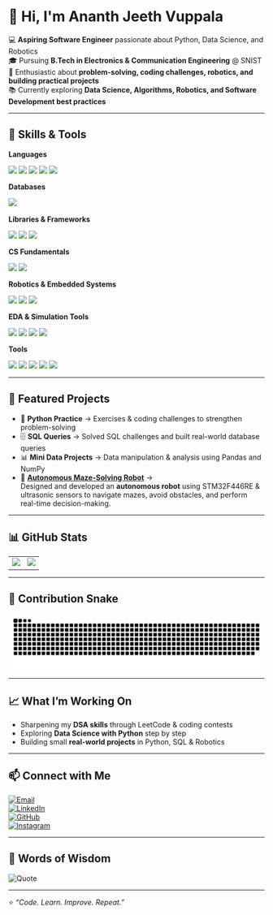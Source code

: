 # 👋 Hi, I'm Ananth Jeeth Vuppala  

💻 **Aspiring Software Engineer** passionate about Python, Data Science, and Robotics  
🎓 Pursuing **B.Tech in Electronics & Communication Engineering** @ SNIST  
🚀 Enthusiastic about **problem-solving, coding challenges, robotics, and building practical projects**  
📚 Currently exploring **Data Science, Algorithms, Robotics, and Software Development best practices**  

---

## 🔧 Skills & Tools  

**Languages**  
<p>
  <img src="https://img.shields.io/badge/Python-3776AB?style=for-the-badge&logo=python&logoColor=white"/>
  <img src="https://img.shields.io/badge/SQL-003B57?style=for-the-badge&logo=database&logoColor=white"/>
  <img src="https://img.shields.io/badge/C-A8B9CC?style=for-the-badge&logo=c&logoColor=black"/>
  <img src="https://img.shields.io/badge/Embedded%20C-008000?style=for-the-badge&logo=c&logoColor=white"/>
  <img src="https://img.shields.io/badge/MicroPython-2B2728?style=for-the-badge&logo=micropython&logoColor=white"/>
</p>

**Databases**  
<p>
  <img src="https://img.shields.io/badge/MySQL-005C84?style=for-the-badge&logo=mysql&logoColor=white"/>
</p>

**Libraries & Frameworks**  
<p>
  <img src="https://img.shields.io/badge/NumPy-013243?style=for-the-badge&logo=numpy&logoColor=white"/>
  <img src="https://img.shields.io/badge/Pandas-150458?style=for-the-badge&logo=pandas&logoColor=white"/>
  <img src="https://img.shields.io/badge/Matplotlib-003B57?style=for-the-badge&logo=plotly&logoColor=white"/>
</p>

**CS Fundamentals**  
<p>
  <img src="https://img.shields.io/badge/Data%20Structures%20%26%20Algorithms-02569B?style=for-the-badge&logo=dependabot&logoColor=white"/>
  <img src="https://img.shields.io/badge/Object%20Oriented%20Programming-FF6F00?style=for-the-badge&logo=googletagmanager&logoColor=white"/>
</p>

**Robotics & Embedded Systems**  
<p>
  <img src="https://img.shields.io/badge/Arduino-00979D?style=for-the-badge&logo=arduino&logoColor=white"/>
  <img src="https://img.shields.io/badge/Raspberry%20Pi-A22846?style=for-the-badge&logo=raspberrypi&logoColor=white"/>
  <img src="https://img.shields.io/badge/STM32-03234B?style=for-the-badge&logo=stmicroelectronics&logoColor=white"/>
</p>

**EDA & Simulation Tools**  
<p>
  <img src="https://img.shields.io/badge/Xilinx%20Vivado-B70000?style=for-the-badge&logo=xilinx&logoColor=white"/>
  <img src="https://img.shields.io/badge/Cadence%20Virtuoso-CA1F26?style=for-the-badge&logo=cadence&logoColor=white"/>
  <img src="https://img.shields.io/badge/Proteus-1B72BE?style=for-the-badge&logo=proteus&logoColor=white"/>
  <img src="https://img.shields.io/badge/STM32CubeIDE-0A8ED9?style=for-the-badge&logo=stmicroelectronics&logoColor=white"/>
</p>

**Tools**  
<p>
  <img src="https://img.shields.io/badge/Git-F05032?style=for-the-badge&logo=git&logoColor=white"/>
  <img src="https://img.shields.io/badge/VS%20Code-007ACC?style=for-the-badge&logo=visualstudiocode&logoColor=white"/>
  <img src="https://img.shields.io/badge/Jupyter-F37626?style=for-the-badge&logo=jupyter&logoColor=white"/>
  <img src="https://img.shields.io/badge/Adobe%20Photoshop-31A8FF?style=for-the-badge&logo=adobephotoshop&logoColor=white"/>
  <img src="https://img.shields.io/badge/Adobe%20Illustrator-FF9A00?style=for-the-badge&logo=adobeillustrator&logoColor=white"/>
</p>     

---

## 📌 Featured Projects  
- 🐍 **Python Practice** → Exercises & coding challenges to strengthen problem-solving  
- 🗄️ **SQL Queries** → Solved SQL challenges and built real-world database queries  
- 📊 **Mini Data Projects** → Data manipulation & analysis using Pandas and NumPy  
- 🤖 **[Autonomous Maze-Solving Robot](https://github.com/your-username/maze-solving-robot)** →  
  Designed and developed an **autonomous robot** using STM32F446RE & ultrasonic sensors to navigate mazes, avoid obstacles, and perform real-time decision-making.  

---

## 📊 GitHub Stats

<p>
  <table>
    <tr>
      <td>
        <picture>
          <source 
            srcset="https://github-readme-stats.vercel.app/api?username=ananthjeethvuppala&show_icons=true&theme=dark" 
            media="(prefers-color-scheme: dark)" />
          <source 
            srcset="https://github-readme-stats.vercel.app/api?username=ananthjeethvuppala&show_icons=true&theme=default" 
            media="(prefers-color-scheme: light)" />
          <img src="https://github-readme-stats.vercel.app/api?username=ananthjeethvuppala&show_icons=true" height="160" />
        </picture>
      </td>
      <td>
        <picture>
          <source 
            srcset="https://github-readme-streak-stats.herokuapp.com?user=ananthjeethvuppala&theme=dark" 
            media="(prefers-color-scheme: dark)" />
          <source 
            srcset="https://github-readme-streak-stats.herokuapp.com?user=ananthjeethvuppala&theme=default" 
            media="(prefers-color-scheme: light)" />
          <img src="https://github-readme-streak-stats.herokuapp.com?user=ananthjeethvuppala" height="160" />
        </picture>
      </td>
    </tr>
  </table>
</p>

---

## 🐍 Contribution Snake
<p align="center">
  <picture>
    <source media="(prefers-color-scheme: dark)" srcset="https://github.com/Platane/snk/raw/output/github-contribution-grid-snake-dark.svg" />
    <source media="(prefers-color-scheme: light)" srcset="https://github.com/Platane/snk/raw/output/github-contribution-grid-snake.svg" />
    <img alt="github contribution grid snake animation" src="https://github.com/Platane/snk/raw/output/github-contribution-grid-snake.svg" />
  </picture>
</p>

---

## 📈 What I’m Working On  
- Sharpening my **DSA skills** through LeetCode & coding contests  
- Exploring **Data Science with Python** step by step  
- Building small **real-world projects** in Python, SQL & Robotics  

---

## 📫 Connect with Me  

[![Email](https://img.shields.io/badge/Email-ananthjeeth%40gmail.com-red?style=for-the-badge&logo=gmail&logoColor=white)](mailto:ananthjeeth@gmail.com)  
[![LinkedIn](https://img.shields.io/badge/LinkedIn-Ananth%20Jeeth%20Vuppala-blue?style=for-the-badge&logo=linkedin&logoColor=white)](https://www.linkedin.com/in/ananth-jeeth-vuppala-8bb499334/)  
[![GitHub](https://img.shields.io/badge/GitHub-ananthjeethvuppala-black?style=for-the-badge&logo=github&logoColor=white)](https://github.com/ananthjeethvuppala)  
[![Instagram](https://img.shields.io/badge/Instagram-ananthjeeth__vuppala-E4405F?style=for-the-badge&logo=instagram&logoColor=white)](https://instagram.com/ananthjeeth_vuppala)      

---

## 🔖 Words of Wisdom  

<p>
  <picture>
    <source 
      srcset="https://quotes-github-readme.vercel.app/api?theme=dark&type=vertical" 
      media="(prefers-color-scheme: dark)" />
    <source 
      srcset="https://quotes-github-readme.vercel.app/api?theme=light&type=vertical" 
      media="(prefers-color-scheme: light)" />
    <img src="https://quotes-github-readme.vercel.app/api?type=vertical" alt="Quote" />
  </picture>
</p>

---

⭐️ *“Code. Learn. Improve. Repeat.”*  

